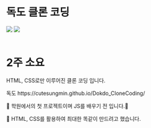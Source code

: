 # 독도 클론 코딩
<span><img src="https://img.shields.io/badge/HTML5-E34F26?style=flat&logo=HTML5&logoColor=white" /></span>
<span><img src="https://img.shields.io/badge/CSS-1572B6?style=flat&logo=css3&logoColor=white" /></span>
<br>
<br>
# 2주 소요
HTML, CSS로만 이루어진 클론 코딩 입니다.
<p>독도 https://cutesungmin.github.io/Dokdo_CloneCoding/</p>
<p> 🙂 학원에서의 첫 프로젝트이며 JS를 배우기 전 입니다.👶</p>
<p> 🙂 HTML, CSS를 활용하여 최대한 똑같이 만드려고 했습니다.</p>


